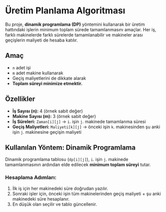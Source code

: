 #  Üretim Planlama Algoritması

Bu proje, **dinamik programlama (DP)** yöntemini kullanarak bir üretim hattındaki işlerin minimum toplam sürede tamamlanmasını amaçlar. Her iş, farklı makinelerde farklı sürelerde tamamlanabilir ve makineler arası geçişlerin maliyeti de hesaba katılır.

##  Amaç

- `n` adet işi
- `m` adet makine kullanarak
- Geçiş maliyetlerini de dikkate alarak
- **Toplam süreyi minimize etmektir.**

## Özellikler

- **İş Sayısı (n):** 4 (örnek sabit değer)
- **Makine Sayısı (m):** 3 (örnek sabit değer)
- **İş Süreleri:** `Zaman[i][j]` → `i`. işin `j`. makinede tamamlanma süresi
- **Geçiş Maliyetleri:** `Maliyeti[k][j]` → önceki işin `k`. makinesinden şu anki işin `j`. makinesine geçişin maliyeti

## Kullanılan Yöntem: Dinamik Programlama

Dinamik programlama tablosu (`dp[i][j]`), `i`. işin `j`. makinede tamamlanmasının ardından elde edilecek **minimum toplam süreyi** tutar.

### Hesaplama Adımları:

1. İlk iş için her makinedeki süre doğrudan yazılır.
2. Sonraki işler için, önceki işin tüm makinelerinden geçiş maliyeti + şu anki makinedeki süre hesaplanır.
3. En düşük olan seçilir ve tablo güncellenir.
